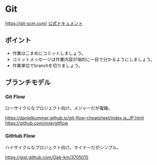 # Git

https://git-scm.com/
[公式ドキュメント](https://git-scm.com/book/ja/v2)

## ポイント

- 作業はこまめにコミットしましょう。
- コミットメッセージは作業内容が端的に一目で分かるようにしましょう。
- 作業単位でbranchを切りましょう。

## ブランチモデル

### Git Flow

ローサイクルなプロジェクト向け。メジャーだが複雑。

https://danielkummer.github.io/git-flow-cheatsheet/index.ja_JP.html
https://github.com/nvie/gitflow

### GitHub Flow

ハイサイクルなプロジェクト向け。マイナーだがシンプル。

https://gist.github.com/Gab-km/3705015